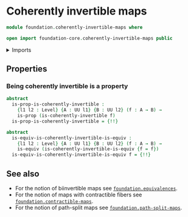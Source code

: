# Coherently invertible maps

```agda
module foundation.coherently-invertible-maps where

open import foundation-core.coherently-invertible-maps public
```

<details><summary>Imports</summary>

```agda
open import foundation.action-on-identifications-functions
open import foundation.dependent-pair-types
open import foundation.equivalences
open import foundation.identity-types
open import foundation.type-arithmetic-dependent-pair-types
open import foundation.universe-levels

open import foundation-core.contractible-maps
open import foundation-core.contractible-types
open import foundation-core.fibers-of-maps
open import foundation-core.function-types
open import foundation-core.functoriality-dependent-pair-types
open import foundation-core.homotopies
open import foundation-core.propositions
open import foundation-core.sections
open import foundation-core.type-theoretic-principle-of-choice
open import foundation-core.whiskering-homotopies
```

</details>

## Properties

### Being coherently invertible is a property

```agda
abstract
  is-prop-is-coherently-invertible :
    {l1 l2 : Level} {A : UU l1} {B : UU l2} (f : A → B) →
    is-prop (is-coherently-invertible f)
  is-prop-is-coherently-invertible = {!!}

abstract
  is-equiv-is-coherently-invertible-is-equiv :
    {l1 l2 : Level} {A : UU l1} {B : UU l2} (f : A → B) →
    is-equiv (is-coherently-invertible-is-equiv {f = f})
  is-equiv-is-coherently-invertible-is-equiv f = {!!}
```

## See also

- For the notion of biinvertible maps see
  [`foundation.equivalences`](foundation.equivalences.md).
- For the notion of maps with contractible fibers see
  [`foundation.contractible-maps`](foundation.contractible-maps.md).
- For the notion of path-split maps see
  [`foundation.path-split-maps`](foundation.path-split-maps.md).
